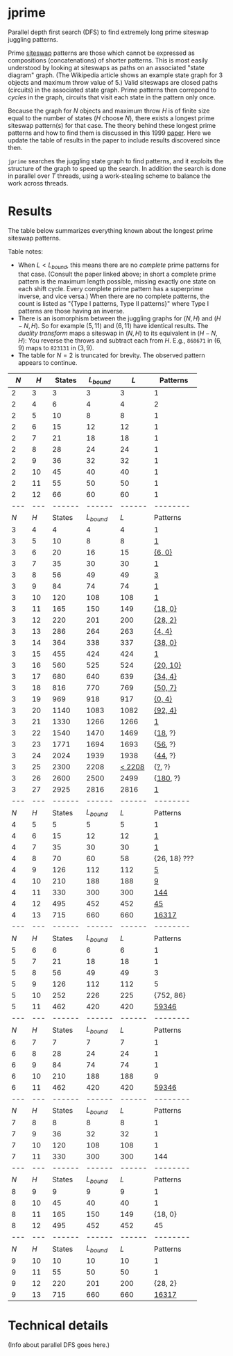 # jprime
Parallel depth first search (DFS) to find extremely long prime siteswap juggling patterns.

Prime [siteswap](https://en.wikipedia.org/wiki/Siteswap) patterns are those which cannot be expressed as compositions (concatenations) of shorter patterns. This is most easily understood by looking at siteswaps as paths on an associated "state diagram" graph. (The Wikipedia article shows an example state graph for 3 objects and maximum throw value of 5.) Valid siteswaps are closed paths (circuits) in the associated state graph. Prime patterns then correpond to *cycles* in the graph, circuits that visit each state in the pattern only once.

Because the graph for $N$ objects and maximum throw $H$ is of finite size equal to the number of states ($H$ choose $N$), there exists a longest prime siteswap pattern(s) for that case. The theory behind these longest prime patterns and how to find them is discussed in this 1999 [paper](https://github.com/jkboyce/jprime/blob/main/longest_prime_siteswaps_1999.pdf). Here we update the table of results in the paper to include results discovered since then.

`jprime` searches the juggling state graph to find patterns, and it exploits the structure of the graph to speed up the search. In addition the search is done in parallel over $T$ threads, using a work-stealing scheme to balance the work across threads.

# Results

The table below summarizes everything known about the longest prime siteswap patterns.

Table notes:
- When $L < L_{bound}$, this means there are no *complete* prime patterns for that case. (Consult the paper linked above; in short a complete prime pattern is the maximum length possible, missing exactly one state on each shift cycle. Every complete prime pattern has a superprime inverse, and vice versa.) When there are no complete patterns, the count is listed as "{Type I patterns, Type II patterns}" where Type I patterns are those having an inverse.
- There is an isomorphism between the juggling graphs for $(N, H)$ and $(H-N, H)$. So for example $(5,11)$ and $(6,11)$ have identical results. The *duality transform* maps a siteswap in $(N,H)$ to its equivalent in $(H-N,H)$: You reverse the throws and subtract each from $H$. E.g., `868671` in $(6,9)$ maps to `823131` in $(3,9)$.
- The table for $N=2$ is truncated for brevity. The observed pattern appears to continue.

| $N$ | $H$ | States | $L_{bound}$ | $L$ | Patterns |
| --- | --- | ------ | ------ | ------ | -------- |
|  2  |  3  |  3  |  3  |  3  |  1  |
|  2  |  4  |  6  |  4  |  4  |  2  |
|  2  |  5  |  10  |  8  |  8  |  1  |
|  2  |  6  |  15  |  12  |  12  |  1  |
|  2  |  7  |  21  |  18  |  18  |  1  |
|  2  |  8  |  28  |  24  |  24  |  1  |
|  2  |  9  |  36  |  32  |  32  |  1  |
|  2  |  10  |  45  |  40  |  40  |  1  |
|  2  |  11  |  55  |  50  |  50  |  1  |
|  2  |  12  |  66  |  60  |  60  |  1  |
| --- | --- | ------ | ------ | ------ | -------- |
| $N$ | $H$ | States | $L_{bound}$ | $L$ | Patterns |
|  3  |  4  |  4  |  4  |  4  |  1  |
|  3  |  5  |  10  |  8  |  8  |  [1](https://github.com/jkboyce/jprime/blob/main/runs/3_5_8)  |
|  3  |  6  |  20  |  16  |  15  |  [{6, 0}](https://github.com/jkboyce/jprime/blob/main/runs/3_6_15)  |
|  3  |  7  |  35  |  30  |  30  |  [1](https://github.com/jkboyce/jprime/blob/main/runs/3_7_30)  |
|  3  |  8  |  56  |  49  |  49  |  [3](https://github.com/jkboyce/jprime/blob/main/runs/3_8_49)  |
|  3  |  9  |  84  |  74  |  74  |  [1](https://github.com/jkboyce/jprime/blob/main/runs/3_9_74)  |
|  3  |  10  |  120  |  108  |  108  |  [1](https://github.com/jkboyce/jprime/blob/main/runs/3_10_108)  |
|  3  |  11  |  165  |  150  |  149  |  [{18, 0}](https://github.com/jkboyce/jprime/blob/main/runs/3_11_149)  |
|  3  |  12  |  220  |  201  |  200  |  [{28, 2}](https://github.com/jkboyce/jprime/blob/main/runs/3_12_200)  |
|  3  |  13  |  286  |  264  |  263  |  [{4, 4}](https://github.com/jkboyce/jprime/blob/main/runs/3_13_263)  |
|  3  |  14  |  364  |  338  |  337  |  [{38, 0}](https://github.com/jkboyce/jprime/blob/main/runs/3_14_337)  |
|  3  |  15  |  455  |  424  |  424  |  [1](https://github.com/jkboyce/jprime/blob/main/runs/3_15_s0)  |
|  3  |  16  |  560  |  525  |  524  |  [{20, 10}](https://github.com/jkboyce/jprime/blob/main/runs/3_16_524)  |
|  3  |  17  |  680  |  640  |  639  |  [{34, 4}](https://github.com/jkboyce/jprime/blob/main/runs/3_17_639)  |
|  3  |  18  |  816  |  770  |  769  |  [{50, 7}](https://github.com/jkboyce/jprime/blob/main/runs/3_18_769)  |
|  3  |  19  |  969  |  918  |  917  |  [{0, 4}](https://github.com/jkboyce/jprime/blob/main/runs/3_19_917)  |
|  3  |  20  |  1140  |  1083  |  1082  |  [{92, 4}](https://github.com/jkboyce/jprime/blob/main/runs/3_20_1082)  |
|  3  |  21  |  1330  |  1266  |  1266  |  [1](https://github.com/jkboyce/jprime/blob/main/runs/3_21_s0)  |
|  3  |  22  |  1540  |  1470  |  1469  |  {[18](https://github.com/jkboyce/jprime/blob/main/runs/3_22_s1), ?}  |
|  3  |  23  |  1771  |  1694  |  1693  |  {[56](https://github.com/jkboyce/jprime/blob/main/runs/3_23_s1), ?}  |
|  3  |  24  |  2024  |  1939  |  1938  |  {[44](https://github.com/jkboyce/jprime/blob/main/runs/3_24_s1), ?}  |
|  3  |  25  |  2300  |  2208  |  [< 2208](https://github.com/jkboyce/jprime/blob/main/runs/3_25_s0)  |  {[?](https://github.com/jkboyce/jprime/blob/main/runs/3_25_s1), ?}  |
|  3  |  26  |  2600  |  2500  |  2499  |  {[180](https://github.com/jkboyce/jprime/blob/main/runs/3_26_s1), ?}  |
|  3  |  27  |  2925  |  2816  |  2816  |  [1](https://github.com/jkboyce/jprime/blob/main/runs/3_27_s0)  |
| --- | --- | ------ | ------ | ------ | -------- |
| $N$ | $H$ | States | $L_{bound}$ | $L$ | Patterns |
|  4  |  5  |  5  |  5  |  5  |  1  |
|  4  |  6  |  15  |  12  |  12  |  [1](https://github.com/jkboyce/jprime/blob/main/runs/4_6_12)  |
|  4  |  7  |  35  |  30  |  30  |  [1](https://github.com/jkboyce/jprime/blob/main/runs/4_7_30)  |
|  4  |  8  |  70  |  60  |  58  |  {26, 18} ??? |
|  4  |  9  |  126  |  112  |  112  |  [5](https://github.com/jkboyce/jprime/blob/main/runs/4_9_112)  |
|  4  |  10  |  210  |  188  |  188  |  [9](https://github.com/jkboyce/jprime/blob/main/runs/4_10_188)  |
|  4  |  11  |  330  |  300  |  300  |  [144](https://github.com/jkboyce/jprime/blob/main/runs/4_11_300)  |
|  4  |  12  |  495  |  452  |  452  |  [45](https://github.com/jkboyce/jprime/blob/main/runs/4_12_s0)  |
|  4  |  13  |  715  |  660  |  660  |  [16317](https://github.com/jkboyce/jprime/blob/main/runs/4_13_s0)  |
| --- | --- | ------ | ------ | ------ | -------- |
| $N$ | $H$ | States | $L_{bound}$ | $L$ | Patterns |
|  5  |  6  |  6  |  6  |  6  |  1  |
|  5  |  7  |  21  |  18  |  18  |  1  |
|  5  |  8  |  56  |  49  |  49  |  3  |
|  5  |  9  |  126  |  112  |  112  |  5  |
|  5  |  10  |  252  |  226  |  225  |  {752, 86}  |
|  5  |  11  |  462  |  420  |  420  |  [59346](https://github.com/jkboyce/jprime/blob/main/runs/5_11_s0)  |
| --- | --- | ------ | ------ | ------ | -------- |
| $N$ | $H$ | States | $L_{bound}$ | $L$ | Patterns |
|  6  |  7  |  7  |  7  |  7  |  1  |
|  6  |  8  |  28  |  24  |  24  |  1  |
|  6  |  9  |  84  |  74  |  74  |  1  |
|  6  |  10  |  210  |  188  |  188  |  9  |
|  6  |  11  |  462  |  420  |  420  |  [59346](https://github.com/jkboyce/jprime/blob/main/runs/5_11_s0)  |
| --- | --- | ------ | ------ | ------ | -------- |
| $N$ | $H$ | States | $L_{bound}$ | $L$ | Patterns |
|  7  |  8  |  8  |  8  |  8  |  1  |
|  7  |  9  |  36  |  32  |  32  |  1  |
|  7  |  10  |  120  |  108  |  108  |  1  |
|  7  |  11  |  330  |  300  |  300  |  144  |
| --- | --- | ------ | ------ | ------ | -------- |
| $N$ | $H$ | States | $L_{bound}$ | $L$ | Patterns |
|  8  |  9  |  9  |  9  |  9  |  1  |
|  8  |  10  |  45  |  40  |  40  |  1  |
|  8  |  11  |  165  |  150  |  149  |  {18, 0}  |
|  8  |  12  |  495  |  452  |  452  |  45  |
| --- | --- | ------ | ------ | ------ | -------- |
| $N$ | $H$ | States | $L_{bound}$ | $L$ | Patterns |
|  9  |  10  |  10  |  10  |  10  |  1  |
|  9  |  11  |  55  |  50  |  50  |  1  |
|  9  |  12  |  220  |  201  |  200  |  {28, 2}  |
|  9  |  13  |  715  |  660  |  660  |  [16317](https://github.com/jkboyce/jprime/blob/main/runs/4_13_s0)  |

# Technical details

(Info about parallel DFS goes here.)
